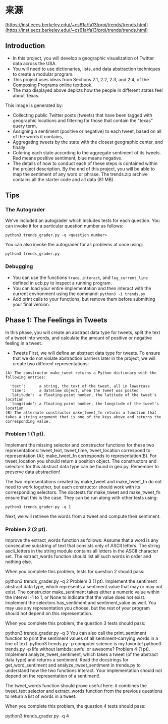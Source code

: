 # 来源
[https://inst.eecs.berkeley.edu//~cs61a/fa13/proj/trends/trends.html](https://inst.eecs.berkeley.edu//~cs61a/fa13/proj/trends/trends.html)

## Introduction
- In this project, you will develop a geographic visualization of Twitter data across the USA. 
- You will need to use dictionaries, lists, and data abstraction techniques to create a modular program. 
- This project uses ideas from Sections 2.1, 2.2, 2.3, and 2.4, of the Composing Programs online textbook.
- The map displayed above depicts how the people in different states feel about Texas. 

This image is generated by:
- Collecting public Twitter posts (tweets) that have been tagged with geographic locations and filtering for those that contain the "texas" query term,
- Assigning a sentiment (positive or negative) to each tweet, based on all of the words it contains,
- Aggregating tweets by the state with the closest geographic center, and finally
- Coloring each state according to the aggregate sentiment of its tweets. Red means positive sentiment; blue means negative.
- The details of how to conduct each of these steps is contained within the project description. By the end of this project, you will be able to map the sentiment of any word or phrase. The trends.zip archive contains all the starter code and all data (81 MB).

## Tips
### The Autograder
We've included an autograder which includes tests for each question. You can invoke it for a particular question number as follows:
```
python3 trends_grader.py -q <question number>
```
You can also invoke the autograder for all problems at once using:
```
python3 trends_grader.py
```

### Debugging
- You can use the functions `trace`, `interact`, and `log_current_line` defined in ucb.py to inspect a running program.
- You can load your entire implementation and then interact with the current environment using the command: `python3 -i trends.py`
- Add print calls to your functions, but remove them before submitting your final version.


## Phase 1: The Feelings in Tweets
In this phase, you will create an abstract data type for tweets, split the text of a tweet into words, and calculate the amount of positive or negative feeling in a tweet.

- Tweets
First, we will define an abstract data type for tweets. To ensure that we do not violate abstraction barriers later in the project, we will create two different representations:
```text
(A) The constructor make_tweet returns a Python dictionary with the following entries:

  'text':      a string, the text of the tweet, all in lowercase
  'time':      a datetime object, when the tweet was posted
  'latitude':  a floating-point number, the latitude of the tweet's location
  'longitude': a floating-point number, the longitude of the tweet's location
(B) The alternate constructor make_tweet_fn returns a function that takes a string argument that is one of the keys above and returns the corresponding value.
```
### Problem 1 (1 pt). 
Implement the missing selector and constructor functions for these two representations: tweet_text, tweet_time, tweet_location correspond to representation (A); make_tweet_fn corresponds to representation(B). For tweet_location you should return a position object. The constructors and selectors for this abstract data type can be found in geo.py. Remember to preserve data abstraction!

The two representations created by make_tweet and make_tweet_fn do not need to work together, but each constructor should work with its corresponding selectors. The doctests for make_tweet and make_tweet_fn ensure that this is the case. They can be run along with other tests using:
```
python3 trends_grader.py -q 1
```
Next, we will retrieve the words from a tweet and compute their sentiment.

### Problem 2 (2 pt). 
Improve the extract_words function as follows: Assume that a word is any consecutive substring of text that consists only of ASCII letters. The string ascii_letters in the string module contains all letters in the ASCII character set. The extract_words function should list all such words in order and nothing else.

When you complete this problem, tests for question 2 should pass:

python3 trends_grader.py -q 2
Problem 3 (1 pt). Implement the sentiment abstract data type, which represents a sentiment value that may or may not exist. The constructor make_sentiment takes either a numeric value within the interval -1 to 1, or None to indicate that the value does not exist. Implement the selectors has_sentiment and sentiment_value as well. You may use any representation you choose, but the rest of your program should not depend on this representation.

When you complete this problem, the question 3 tests should pass:

python3 trends_grader.py -q 3
You can also call the print_sentiment function to print the sentiment values of all sentiment-carrying words in a line of text.
python3 trends.py -p computer science is my favorite!
python3 trends.py -p life without lambda: awful or awesome?
Problem 4 (1 pt). Implement analyze_tweet_sentiment, which takes a tweet (of the abstract data type) and returns a sentiment. Read the docstrings for get_word_sentiment and analyze_tweet_sentiment in trends.py to understand how the two functions interact. Your implementation should not depend on the representation of a sentiment!.

The tweet_words function should prove useful here: it combines the tweet_text selector and extract_words function from the previous questions to return a list of words in a tweet.

When you complete this problem, the question 4 tests should pass:

python3 trends_grader.py -q 4